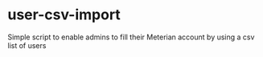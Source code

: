 # user-csv-import
Simple script to enable admins to fill their Meterian account by using a csv list of users
